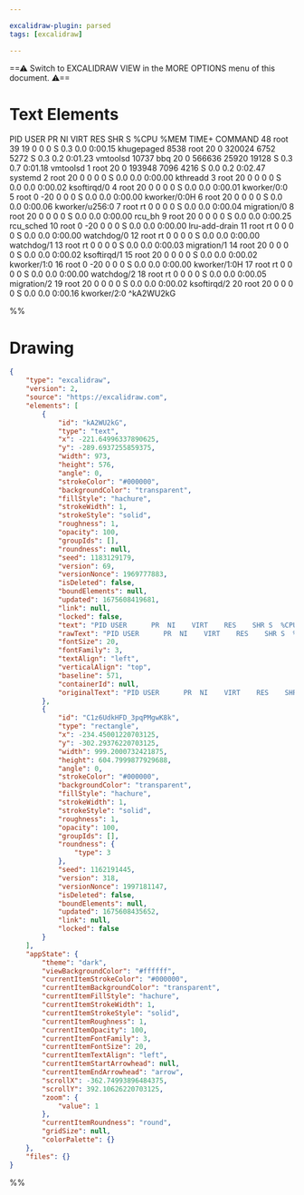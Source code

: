 ```yaml
---

excalidraw-plugin: parsed
tags: [excalidraw]

---
```

==⚠  Switch to EXCALIDRAW VIEW in the MORE OPTIONS menu of this document. ⚠==


# Text Elements
PID USER      PR  NI    VIRT    RES    SHR S  %CPU %MEM     TIME+ COMMAND
    48 root      39  19       0      0      0 S   0.3  0.0   0:00.15 khugepaged
  8538 root      20   0  320024   6752   5272 S   0.3  0.2   0:01.23 vmtoolsd
 10737 bbq       20   0  566636  25920  19128 S   0.3  0.7   0:01.18 vmtoolsd
     1 root      20   0  193948   7096   4216 S   0.0  0.2   0:02.47 systemd
     2 root      20   0       0      0      0 S   0.0  0.0   0:00.00 kthreadd
     3 root      20   0       0      0      0 S   0.0  0.0   0:00.02 ksoftirqd/0
     4 root      20   0       0      0      0 S   0.0  0.0   0:00.01 kworker/0:0
     5 root       0 -20       0      0      0 S   0.0  0.0   0:00.00 kworker/0:0H
     6 root      20   0       0      0      0 S   0.0  0.0   0:00.06 kworker/u256:0
     7 root      rt   0       0      0      0 S   0.0  0.0   0:00.04 migration/0
     8 root      20   0       0      0      0 S   0.0  0.0   0:00.00 rcu_bh
     9 root      20   0       0      0      0 S   0.0  0.0   0:00.25 rcu_sched
    10 root       0 -20       0      0      0 S   0.0  0.0   0:00.00 lru-add-drain
    11 root      rt   0       0      0      0 S   0.0  0.0   0:00.00 watchdog/0
    12 root      rt   0       0      0      0 S   0.0  0.0   0:00.00 watchdog/1
    13 root      rt   0       0      0      0 S   0.0  0.0   0:00.03 migration/1
    14 root      20   0       0      0      0 S   0.0  0.0   0:00.02 ksoftirqd/1
    15 root      20   0       0      0      0 S   0.0  0.0   0:00.02 kworker/1:0
    16 root       0 -20       0      0      0 S   0.0  0.0   0:00.00 kworker/1:0H
    17 root      rt   0       0      0      0 S   0.0  0.0   0:00.00 watchdog/2
    18 root      rt   0       0      0      0 S   0.0  0.0   0:00.05 migration/2
    19 root      20   0       0      0      0 S   0.0  0.0   0:00.02 ksoftirqd/2
    20 root      20   0       0      0      0 S   0.0  0.0   0:00.16 kworker/2:0 ^kA2WU2kG

%%
# Drawing
```json
{
	"type": "excalidraw",
	"version": 2,
	"source": "https://excalidraw.com",
	"elements": [
		{
			"id": "kA2WU2kG",
			"type": "text",
			"x": -221.64996337890625,
			"y": -289.6937255859375,
			"width": 973,
			"height": 576,
			"angle": 0,
			"strokeColor": "#000000",
			"backgroundColor": "transparent",
			"fillStyle": "hachure",
			"strokeWidth": 1,
			"strokeStyle": "solid",
			"roughness": 1,
			"opacity": 100,
			"groupIds": [],
			"roundness": null,
			"seed": 1183129179,
			"version": 69,
			"versionNonce": 1969777883,
			"isDeleted": false,
			"boundElements": null,
			"updated": 1675608419681,
			"link": null,
			"locked": false,
			"text": "PID USER      PR  NI    VIRT    RES    SHR S  %CPU %MEM     TIME+ COMMAND\n    48 root      39  19       0      0      0 S   0.3  0.0   0:00.15 khugepaged\n  8538 root      20   0  320024   6752   5272 S   0.3  0.2   0:01.23 vmtoolsd\n 10737 bbq       20   0  566636  25920  19128 S   0.3  0.7   0:01.18 vmtoolsd\n     1 root      20   0  193948   7096   4216 S   0.0  0.2   0:02.47 systemd\n     2 root      20   0       0      0      0 S   0.0  0.0   0:00.00 kthreadd\n     3 root      20   0       0      0      0 S   0.0  0.0   0:00.02 ksoftirqd/0\n     4 root      20   0       0      0      0 S   0.0  0.0   0:00.01 kworker/0:0\n     5 root       0 -20       0      0      0 S   0.0  0.0   0:00.00 kworker/0:0H\n     6 root      20   0       0      0      0 S   0.0  0.0   0:00.06 kworker/u256:0\n     7 root      rt   0       0      0      0 S   0.0  0.0   0:00.04 migration/0\n     8 root      20   0       0      0      0 S   0.0  0.0   0:00.00 rcu_bh\n     9 root      20   0       0      0      0 S   0.0  0.0   0:00.25 rcu_sched\n    10 root       0 -20       0      0      0 S   0.0  0.0   0:00.00 lru-add-drain\n    11 root      rt   0       0      0      0 S   0.0  0.0   0:00.00 watchdog/0\n    12 root      rt   0       0      0      0 S   0.0  0.0   0:00.00 watchdog/1\n    13 root      rt   0       0      0      0 S   0.0  0.0   0:00.03 migration/1\n    14 root      20   0       0      0      0 S   0.0  0.0   0:00.02 ksoftirqd/1\n    15 root      20   0       0      0      0 S   0.0  0.0   0:00.02 kworker/1:0\n    16 root       0 -20       0      0      0 S   0.0  0.0   0:00.00 kworker/1:0H\n    17 root      rt   0       0      0      0 S   0.0  0.0   0:00.00 watchdog/2\n    18 root      rt   0       0      0      0 S   0.0  0.0   0:00.05 migration/2\n    19 root      20   0       0      0      0 S   0.0  0.0   0:00.02 ksoftirqd/2\n    20 root      20   0       0      0      0 S   0.0  0.0   0:00.16 kworker/2:0",
			"rawText": "PID USER      PR  NI    VIRT    RES    SHR S  %CPU %MEM     TIME+ COMMAND\n    48 root      39  19       0      0      0 S   0.3  0.0   0:00.15 khugepaged\n  8538 root      20   0  320024   6752   5272 S   0.3  0.2   0:01.23 vmtoolsd\n 10737 bbq       20   0  566636  25920  19128 S   0.3  0.7   0:01.18 vmtoolsd\n     1 root      20   0  193948   7096   4216 S   0.0  0.2   0:02.47 systemd\n     2 root      20   0       0      0      0 S   0.0  0.0   0:00.00 kthreadd\n     3 root      20   0       0      0      0 S   0.0  0.0   0:00.02 ksoftirqd/0\n     4 root      20   0       0      0      0 S   0.0  0.0   0:00.01 kworker/0:0\n     5 root       0 -20       0      0      0 S   0.0  0.0   0:00.00 kworker/0:0H\n     6 root      20   0       0      0      0 S   0.0  0.0   0:00.06 kworker/u256:0\n     7 root      rt   0       0      0      0 S   0.0  0.0   0:00.04 migration/0\n     8 root      20   0       0      0      0 S   0.0  0.0   0:00.00 rcu_bh\n     9 root      20   0       0      0      0 S   0.0  0.0   0:00.25 rcu_sched\n    10 root       0 -20       0      0      0 S   0.0  0.0   0:00.00 lru-add-drain\n    11 root      rt   0       0      0      0 S   0.0  0.0   0:00.00 watchdog/0\n    12 root      rt   0       0      0      0 S   0.0  0.0   0:00.00 watchdog/1\n    13 root      rt   0       0      0      0 S   0.0  0.0   0:00.03 migration/1\n    14 root      20   0       0      0      0 S   0.0  0.0   0:00.02 ksoftirqd/1\n    15 root      20   0       0      0      0 S   0.0  0.0   0:00.02 kworker/1:0\n    16 root       0 -20       0      0      0 S   0.0  0.0   0:00.00 kworker/1:0H\n    17 root      rt   0       0      0      0 S   0.0  0.0   0:00.00 watchdog/2\n    18 root      rt   0       0      0      0 S   0.0  0.0   0:00.05 migration/2\n    19 root      20   0       0      0      0 S   0.0  0.0   0:00.02 ksoftirqd/2\n    20 root      20   0       0      0      0 S   0.0  0.0   0:00.16 kworker/2:0",
			"fontSize": 20,
			"fontFamily": 3,
			"textAlign": "left",
			"verticalAlign": "top",
			"baseline": 571,
			"containerId": null,
			"originalText": "PID USER      PR  NI    VIRT    RES    SHR S  %CPU %MEM     TIME+ COMMAND\n    48 root      39  19       0      0      0 S   0.3  0.0   0:00.15 khugepaged\n  8538 root      20   0  320024   6752   5272 S   0.3  0.2   0:01.23 vmtoolsd\n 10737 bbq       20   0  566636  25920  19128 S   0.3  0.7   0:01.18 vmtoolsd\n     1 root      20   0  193948   7096   4216 S   0.0  0.2   0:02.47 systemd\n     2 root      20   0       0      0      0 S   0.0  0.0   0:00.00 kthreadd\n     3 root      20   0       0      0      0 S   0.0  0.0   0:00.02 ksoftirqd/0\n     4 root      20   0       0      0      0 S   0.0  0.0   0:00.01 kworker/0:0\n     5 root       0 -20       0      0      0 S   0.0  0.0   0:00.00 kworker/0:0H\n     6 root      20   0       0      0      0 S   0.0  0.0   0:00.06 kworker/u256:0\n     7 root      rt   0       0      0      0 S   0.0  0.0   0:00.04 migration/0\n     8 root      20   0       0      0      0 S   0.0  0.0   0:00.00 rcu_bh\n     9 root      20   0       0      0      0 S   0.0  0.0   0:00.25 rcu_sched\n    10 root       0 -20       0      0      0 S   0.0  0.0   0:00.00 lru-add-drain\n    11 root      rt   0       0      0      0 S   0.0  0.0   0:00.00 watchdog/0\n    12 root      rt   0       0      0      0 S   0.0  0.0   0:00.00 watchdog/1\n    13 root      rt   0       0      0      0 S   0.0  0.0   0:00.03 migration/1\n    14 root      20   0       0      0      0 S   0.0  0.0   0:00.02 ksoftirqd/1\n    15 root      20   0       0      0      0 S   0.0  0.0   0:00.02 kworker/1:0\n    16 root       0 -20       0      0      0 S   0.0  0.0   0:00.00 kworker/1:0H\n    17 root      rt   0       0      0      0 S   0.0  0.0   0:00.00 watchdog/2\n    18 root      rt   0       0      0      0 S   0.0  0.0   0:00.05 migration/2\n    19 root      20   0       0      0      0 S   0.0  0.0   0:00.02 ksoftirqd/2\n    20 root      20   0       0      0      0 S   0.0  0.0   0:00.16 kworker/2:0"
		},
		{
			"id": "C1z6UdkHFD_3pqPMgwK8k",
			"type": "rectangle",
			"x": -234.45001220703125,
			"y": -302.29376220703125,
			"width": 999.2000732421875,
			"height": 604.7999877929688,
			"angle": 0,
			"strokeColor": "#000000",
			"backgroundColor": "transparent",
			"fillStyle": "hachure",
			"strokeWidth": 1,
			"strokeStyle": "solid",
			"roughness": 1,
			"opacity": 100,
			"groupIds": [],
			"roundness": {
				"type": 3
			},
			"seed": 1162191445,
			"version": 318,
			"versionNonce": 1997181147,
			"isDeleted": false,
			"boundElements": null,
			"updated": 1675608435652,
			"link": null,
			"locked": false
		}
	],
	"appState": {
		"theme": "dark",
		"viewBackgroundColor": "#ffffff",
		"currentItemStrokeColor": "#000000",
		"currentItemBackgroundColor": "transparent",
		"currentItemFillStyle": "hachure",
		"currentItemStrokeWidth": 1,
		"currentItemStrokeStyle": "solid",
		"currentItemRoughness": 1,
		"currentItemOpacity": 100,
		"currentItemFontFamily": 3,
		"currentItemFontSize": 20,
		"currentItemTextAlign": "left",
		"currentItemStartArrowhead": null,
		"currentItemEndArrowhead": "arrow",
		"scrollX": -362.74993896484375,
		"scrollY": 392.10626220703125,
		"zoom": {
			"value": 1
		},
		"currentItemRoundness": "round",
		"gridSize": null,
		"colorPalette": {}
	},
	"files": {}
}
```
%%